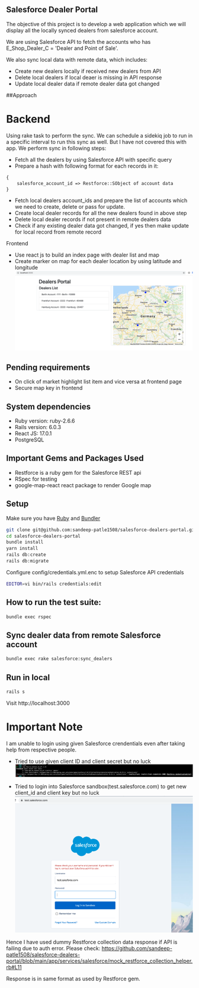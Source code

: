 ## Salesforce Dealer Portal

The objective of this project is to develop a web application which we will display all the locally synced dealers from salesforce account.

We are using Salesforce API to fetch the accounts who has E_Shop_Dealer_C = 'Dealer and Point of Sale'.

We also sync local data with remote data, which includes:
- Create new dealers locally if received new dealers from API
- Delete local dealers if local deaer is missing in API response
- Update local dealer data if remote dealer data got changed 

##Approach

# Backend
Using rake task to perform the sync. We can schedule a sidekiq job to run in a specific interval to run this sync as well. But I have not covered this with app.
We perform sync in following steps:
- Fetch all the dealers by using Salesforce API with specific query
- Prepare a hash with following format for each records in it:  
```
{
    salesforce_account_id => Restforce::SObject of account data
}
```
- Fetch local dealers account_ids and prepare the list of accounts which we need to create, delete or pass for update.
- Create local dealer records for all the new dealers found in above step
- Delete local dealer records if not present in remote dealers data
- Check if any existing dealer data got changed, if yes then make update for local record from remote record

Frontend
- Use react js to build an index page with dealer list and map
- Create marker on map for each dealer location by using latitude and longitude
![Screenshot](front-end-page.png)

## Pending requirements
- On click of market highlight list item and vice versa at frontend page
- Secure map key in frontend

## System dependencies
* Ruby version: ruby-2.6.6
* Rails version: 6.0.3
* React JS: 17.0.1
* PostgreSQL

## Important Gems and Packages Used
* Restforce is a ruby gem for the Salesforce REST api
* RSpec for testing
* google-map-react react package to render Google map

## Setup

Make sure you have [Ruby](https://www.ruby-lang.org) and [Bundler](http://bundler.io)

```sh
git clone git@github.com:sandeep-patle1508/salesforce-dealers-portal.git
cd salesforce-dealers-portal
bundle install
yarn install
rails db:create
rails db:migrate
```

Configure config/credentials.yml.enc to setup Salesforce API credentials
```sh
EDITOR=vi bin/rails credentials:edit
```

## How to run the test suite:
```sh
bundle exec rspec
```

## Sync dealer data from remote Salesforce account
```sh
bundle exec rake salesforce:sync_dealers
```

## Run in local
```sh
rails s
```
Visit http://localhost:3000

# Important Note
I am unable to login using given Salesforce crendentials even after taking help from respective people. 
- Tried to use given client ID and client secret but no luck
![Screenshot](console-error.png)

- Tried to login into Salesforce sandbox(test.salesforce.com) to get new client_id and client key but no luck
![Screenshot](login-error.png)
 
Hence I have used dummy Restforce collection data response if API is failing due to auth error.
Please check: 
https://github.com/sandeep-patle1508/salesforce-dealers-portal/blob/main/app/services/salesforce/mock_restforce_collection_helper.rb#L11

Response is in same format as used by Restforce gem.





